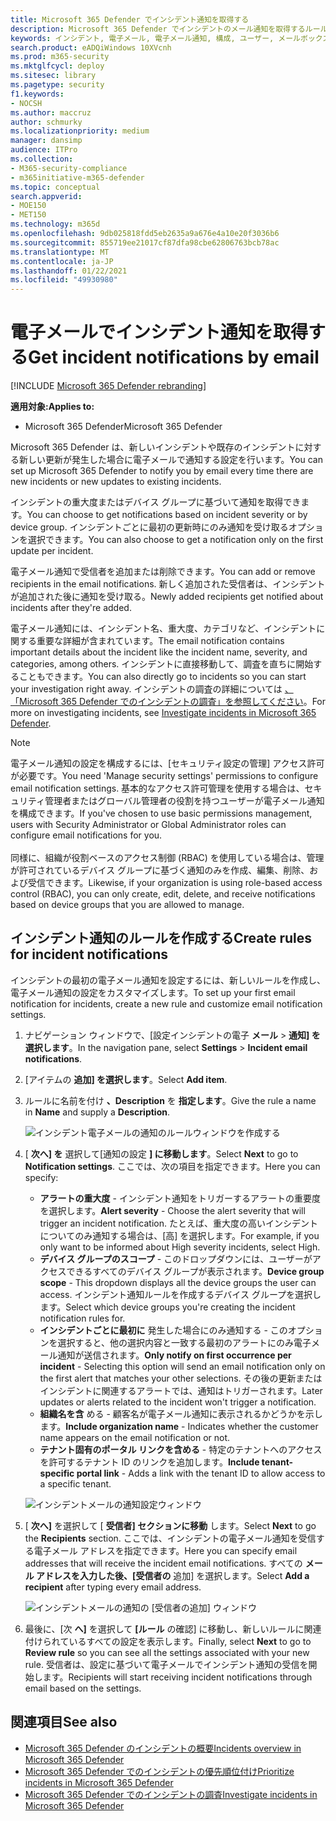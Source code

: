 ```yaml
---
title: Microsoft 365 Defender でインシデント通知を取得する
description: Microsoft 365 Defender でインシデントのメール通知を取得するルールを作成する方法について説明します。
keywords: インシデント, 電子メール, 電子メール通知, 構成, ユーザー, メールボックス, 電子メール, インシデント
search.product: eADQiWindows 10XVcnh
ms.prod: m365-security
ms.mktglfcycl: deploy
ms.sitesec: library
ms.pagetype: security
f1.keywords:
- NOCSH
ms.author: maccruz
author: schmurky
ms.localizationpriority: medium
manager: dansimp
audience: ITPro
ms.collection:
- M365-security-compliance
- m365initiative-m365-defender
ms.topic: conceptual
search.appverid:
- MOE150
- MET150
ms.technology: m365d
ms.openlocfilehash: 9db025818fdd5eb2635a9a676e4a10e20f3036b6
ms.sourcegitcommit: 855719ee21017cf87dfa98cbe62806763bcb78ac
ms.translationtype: MT
ms.contentlocale: ja-JP
ms.lasthandoff: 01/22/2021
ms.locfileid: "49930980"
---
```

# <a name="get-incident-notifications-by-email"></a><span data-ttu-id="40fd5-104">電子メールでインシデント通知を取得する</span><span class="sxs-lookup"><span data-stu-id="40fd5-104">Get incident notifications by email</span></span>

[!INCLUDE [Microsoft 365 Defender rebranding](../includes/microsoft-defender.md)]


<span data-ttu-id="40fd5-105">**適用対象:**</span><span class="sxs-lookup"><span data-stu-id="40fd5-105">**Applies to:**</span></span>
- <span data-ttu-id="40fd5-106">Microsoft 365 Defender</span><span class="sxs-lookup"><span data-stu-id="40fd5-106">Microsoft 365 Defender</span></span>

<span data-ttu-id="40fd5-107">Microsoft 365 Defender は、新しいインシデントや既存のインシデントに対する新しい更新が発生した場合に電子メールで通知する設定を行います。</span><span class="sxs-lookup"><span data-stu-id="40fd5-107">You can set up Microsoft 365 Defender to notify you by email every time there are new incidents or new updates to existing incidents.</span></span> 

<span data-ttu-id="40fd5-108">インシデントの重大度またはデバイス グループに基づいて通知を取得できます。</span><span class="sxs-lookup"><span data-stu-id="40fd5-108">You can choose to get notifications based on incident severity or by device group.</span></span> <span data-ttu-id="40fd5-109">インシデントごとに最初の更新時にのみ通知を受け取るオプションを選択できます。</span><span class="sxs-lookup"><span data-stu-id="40fd5-109">You can also choose to get a notification only on the first update per incident.</span></span>

<span data-ttu-id="40fd5-110">電子メール通知で受信者を追加または削除できます。</span><span class="sxs-lookup"><span data-stu-id="40fd5-110">You can add or remove recipients in the email notifications.</span></span> <span data-ttu-id="40fd5-111">新しく追加された受信者は、インシデントが追加された後に通知を受け取る。</span><span class="sxs-lookup"><span data-stu-id="40fd5-111">Newly added recipients get notified about incidents after they're added.</span></span> 

<span data-ttu-id="40fd5-112">電子メール通知には、インシデント名、重大度、カテゴリなど、インシデントに関する重要な詳細が含まれています。</span><span class="sxs-lookup"><span data-stu-id="40fd5-112">The email notification contains important details about the incident like the incident name, severity, and categories, among others.</span></span> <span data-ttu-id="40fd5-113">インシデントに直接移動して、調査を直ちに開始することもできます。</span><span class="sxs-lookup"><span data-stu-id="40fd5-113">You can also directly go to incidents so you can start your investigation right away.</span></span> <span data-ttu-id="40fd5-114">インシデントの調査の詳細については [、「Microsoft 365 Defender でのインシデントの調査」を参照してください](https://docs.microsoft.com/microsoft-365/security/mtp/investigate-incidents)。</span><span class="sxs-lookup"><span data-stu-id="40fd5-114">For more on investigating incidents, see [Investigate incidents in Microsoft 365 Defender](https://docs.microsoft.com/microsoft-365/security/mtp/investigate-incidents).</span></span>

>[!NOTE]
><span data-ttu-id="40fd5-115">電子メール通知の設定を構成するには、[セキュリティ設定の管理] アクセス許可が必要です。</span><span class="sxs-lookup"><span data-stu-id="40fd5-115">You need 'Manage security settings' permissions to configure email notification settings.</span></span> <span data-ttu-id="40fd5-116">基本的なアクセス許可管理を使用する場合は、セキュリティ管理者またはグローバル管理者の役割を持つユーザーが電子メール通知を構成できます。</span><span class="sxs-lookup"><span data-stu-id="40fd5-116">If you've chosen to use basic permissions management, users with Security Administrator or Global Administrator roles can configure email notifications for you.</span></span> <br> <br>
<span data-ttu-id="40fd5-117">同様に、組織が役割ベースのアクセス制御 (RBAC) を使用している場合は、管理が許可されているデバイス グループに基づく通知のみを作成、編集、削除、および受信できます。</span><span class="sxs-lookup"><span data-stu-id="40fd5-117">Likewise, if your organization is using role-based access control (RBAC), you can only create, edit, delete, and receive notifications based on device groups that you are allowed to manage.</span></span>

## <a name="create-rules-for-incident-notifications"></a><span data-ttu-id="40fd5-118">インシデント通知のルールを作成する</span><span class="sxs-lookup"><span data-stu-id="40fd5-118">Create rules for incident notifications</span></span>

<span data-ttu-id="40fd5-119">インシデントの最初の電子メール通知を設定するには、新しいルールを作成し、電子メール通知の設定をカスタマイズします。</span><span class="sxs-lookup"><span data-stu-id="40fd5-119">To set up your first email notification for incidents, create a new rule and customize email notification settings.</span></span>

1. <span data-ttu-id="40fd5-120">ナビゲーション ウィンドウで、[設定インシデントの電子 **メール**  >  **通知] を選択します**。</span><span class="sxs-lookup"><span data-stu-id="40fd5-120">In the navigation pane, select **Settings** > **Incident email notifications**.</span></span>
2. <span data-ttu-id="40fd5-121">[アイテムの **追加] を選択します**。</span><span class="sxs-lookup"><span data-stu-id="40fd5-121">Select **Add item**.</span></span>
3. <span data-ttu-id="40fd5-122">ルールに名前を付け **、Description** を **指定します**。</span><span class="sxs-lookup"><span data-stu-id="40fd5-122">Give the rule a name in **Name** and supply a **Description**.</span></span>

    ![インシデント電子メールの通知のルールウィンドウを作成する](../../media/incidentemailnotif1.png) 
4. <span data-ttu-id="40fd5-124">[ **次へ] を** 選択して[通知の設定 **] に移動します**。</span><span class="sxs-lookup"><span data-stu-id="40fd5-124">Select **Next** to go to **Notification settings**.</span></span> <span data-ttu-id="40fd5-125">ここでは、次の項目を指定できます。</span><span class="sxs-lookup"><span data-stu-id="40fd5-125">Here you can specify:</span></span>
    - <span data-ttu-id="40fd5-126">**アラートの重大度** - インシデント通知をトリガーするアラートの重要度を選択します。</span><span class="sxs-lookup"><span data-stu-id="40fd5-126">**Alert severity** - Choose the alert severity that will trigger an incident notification.</span></span> <span data-ttu-id="40fd5-127">たとえば、重大度の高いインシデントについてのみ通知する場合は、[高] を選択します。</span><span class="sxs-lookup"><span data-stu-id="40fd5-127">For example, if you only want to be informed about High severity incidents, select High.</span></span>
    - <span data-ttu-id="40fd5-128">**デバイス グループのスコープ** - このドロップダウンには、ユーザーがアクセスできるすべてのデバイス グループが表示されます。</span><span class="sxs-lookup"><span data-stu-id="40fd5-128">**Device group scope** - This dropdown displays all the device groups the user can access.</span></span> <span data-ttu-id="40fd5-129">インシデント通知ルールを作成するデバイス グループを選択します。</span><span class="sxs-lookup"><span data-stu-id="40fd5-129">Select which device groups you're creating the incident notification rules for.</span></span>
    - <span data-ttu-id="40fd5-130">**インシデントごとに最初に** 発生した場合にのみ通知する - このオプションを選択すると、他の選択内容と一致する最初のアラートにのみ電子メール通知が送信されます。</span><span class="sxs-lookup"><span data-stu-id="40fd5-130">**Only notify on first occurrence per incident** - Selecting this option will send an email notification only on the first alert that matches your other selections.</span></span> <span data-ttu-id="40fd5-131">その後の更新またはインシデントに関連するアラートでは、通知はトリガーされます。</span><span class="sxs-lookup"><span data-stu-id="40fd5-131">Later updates or alerts related to the incident won't trigger a notification.</span></span>
    - <span data-ttu-id="40fd5-132">**組織名を含** める - 顧客名が電子メール通知に表示されるかどうかを示します。</span><span class="sxs-lookup"><span data-stu-id="40fd5-132">**Include organization name** - Indicates whether the customer name appears on the email notification or not.</span></span>
    - <span data-ttu-id="40fd5-133">**テナント固有のポータル リンクを含める** - 特定のテナントへのアクセスを許可するテナント ID のリンクを追加します。</span><span class="sxs-lookup"><span data-stu-id="40fd5-133">**Include tenant-specific portal link** -  Adds a link with the tenant ID to allow access to a specific tenant.</span></span>
    
    ![インシデントメールの通知設定ウィンドウ](../../media/incidentemailnotif2.png)
5. <span data-ttu-id="40fd5-135">[ **次へ]** を選択して [ **受信者] セクションに移動** します。</span><span class="sxs-lookup"><span data-stu-id="40fd5-135">Select **Next** to go the **Recipients** section.</span></span> <span data-ttu-id="40fd5-136">ここでは、インシデントの電子メール通知を受信する電子メール アドレスを指定できます。</span><span class="sxs-lookup"><span data-stu-id="40fd5-136">Here you can specify email addresses that will receive the incident email notifications.</span></span> <span data-ttu-id="40fd5-137">すべての **メール アドレスを入力した後、[受信者の** 追加] を選択します。</span><span class="sxs-lookup"><span data-stu-id="40fd5-137">Select **Add a recipient** after typing every email address.</span></span>

    ![インシデントメールの通知の [受信者の追加] ウィンドウ](../../media/incidentemailnotif3.png) 

6. <span data-ttu-id="40fd5-139">最後に、[次 **へ]** を選択して **[ルール** の確認] に移動し、新しいルールに関連付けられているすべての設定を表示します。</span><span class="sxs-lookup"><span data-stu-id="40fd5-139">Finally, select **Next** to go to **Review rule** so you can see all the settings associated with your new rule.</span></span> <span data-ttu-id="40fd5-140">受信者は、設定に基づいて電子メールでインシデント通知の受信を開始します。</span><span class="sxs-lookup"><span data-stu-id="40fd5-140">Recipients will start receiving incident notifications through email based on the settings.</span></span>

## <a name="see-also"></a><span data-ttu-id="40fd5-141">関連項目</span><span class="sxs-lookup"><span data-stu-id="40fd5-141">See also</span></span>
- [<span data-ttu-id="40fd5-142">Microsoft 365 Defender のインシデントの概要</span><span class="sxs-lookup"><span data-stu-id="40fd5-142">Incidents overview in Microsoft 365 Defender</span></span>](https://docs.microsoft.com/microsoft-365/security/mtp/incidents-overview)
- [<span data-ttu-id="40fd5-143">Microsoft 365 Defender でのインシデントの優先順位付け</span><span class="sxs-lookup"><span data-stu-id="40fd5-143">Prioritize incidents in Microsoft 365 Defender</span></span>](https://docs.microsoft.com/microsoft-365/security/mtp/incident-queue)
- [<span data-ttu-id="40fd5-144">Microsoft 365 Defender でのインシデントの調査</span><span class="sxs-lookup"><span data-stu-id="40fd5-144">Investigate incidents in Microsoft 365 Defender</span></span>](https://docs.microsoft.com/microsoft-365/security/mtp/investigate-incidents)

